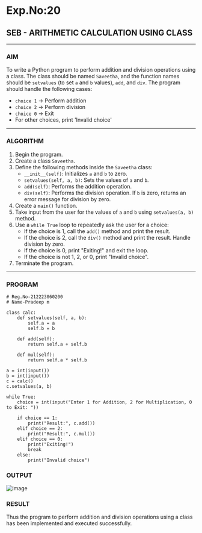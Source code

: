 # Exp.No:20  
## SEB - ARITHMETIC CALCULATION USING CLASS

---

### AIM  
To write a Python program to perform addition and division operations using a class. The class should be named `Saveetha`, and the function names should be `setvalues` (to set `a` and `b` values), `add`, and `div`. The program should handle the following cases:  
- `choice 1` → Perform addition  
- `choice 2` → Perform division  
- `choice 0` → Exit  
- For other choices, print 'Invalid choice'

---

### ALGORITHM

1. Begin the program.  
2. Create a class `Saveetha`.  
3. Define the following methods inside the `Saveetha` class:  
   - `__init__(self)`: Initializes `a` and `b` to zero.  
   - `setvalues(self, a, b)`: Sets the values of `a` and `b`.  
   - `add(self)`: Performs the addition operation.  
   - `div(self)`: Performs the division operation. If `b` is zero, returns an error message for division by zero.  
4. Create a `main()` function.  
5. Take input from the user for the values of `a` and `b` using `setvalues(a, b)` method.  
6. Use a `while True` loop to repeatedly ask the user for a choice:  
   - If the choice is 1, call the `add()` method and print the result.  
   - If the choice is 2, call the `div()` method and print the result. Handle division by zero.  
   - If the choice is 0, print "Exiting!" and exit the loop.  
   - If the choice is not 1, 2, or 0, print "Invalid choice".  
7. Terminate the program.

---

### PROGRAM

```
# Reg.No-212223060200
# Name-Pradeep m

class calc:
    def setvalues(self, a, b):
        self.a = a
        self.b = b

    def add(self):
        return self.a + self.b

    def mul(self):
        return self.a * self.b

a = int(input())
b = int(input())
c = calc()
c.setvalues(a, b)

while True:
    choice = int(input("Enter 1 for Addition, 2 for Multiplication, 0 to Exit: "))
    
    if choice == 1:
        print("Result:", c.add())
    elif choice == 2:
        print("Result:", c.mul())
    elif choice == 0:
        print("Exiting!")
        break
    else:
        print("Invalid choice")

```

### OUTPUT
![image](https://github.com/user-attachments/assets/97de141f-7d18-4478-b805-8ddea623c766)

### RESULT
Thus the program to perform addition and division operations using a class has been implemented and executed successfully.
